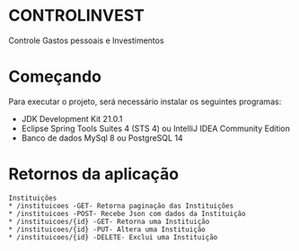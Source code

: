 # CONTROLINVEST
Controle Gastos pessoais e Investimentos
 
# Começando
Para executar o projeto, será necessário instalar os seguintes programas:
* JDK Development Kit 21.0.1
* Eclipse Spring Tools Suites 4 (STS 4) ou IntelliJ IDEA Community Edition
* Banco de dados MySql 8 ou PostgreSQL 14

# Retornos da aplicação
    Instituições
    * /instituicoes -GET- Retorna paginação das Instituições
    * /instituicoes -POST- Recebe Json com dados da Instituição
    * /instituicoes/{id} -GET- Retorna uma Instituição
    * /instituicoes/{id} -PUT- Altera uma Instituição
    * /instituicoes/{id} -DELETE- Exclui uma Instituição